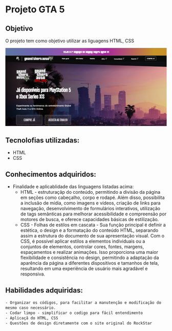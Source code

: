 # Projeto  GTA 5

## Objetivo
O projeto tem como objetivo utilizar as liguagens HTML, CSS 

<img src="./src/images/Screenshot_1.png" alt="gif da tela inicial do projeto">

## Tecnolofias utilizadas:
- HTML
- CSS

## Conhecimentos adquiridos:
- Finalidade e aplicablidade das linguagens listadas acima:
    - HTML - estruturaçãp do conteúdo, permitindo a divisão da página em seções como cabeçalho, corpo e rodapé. Além disso, possibilita a inclusão de mídia, como imagens e vídeos, criação de links para navegação, desenvolvimento de formulários interativos, utilização de tags semânticas para melhorar acessibilidade e compreensão por motores de busca, e oferece capacidades básicas de estilização.
    - CSS - Folhas de estilos em cascata - Sua função principal é definir a estética, o design e a formatação do conteúdo HTML, separando assim a estrutura do documento de sua apresentação visual. Com o CSS, é possível aplicar estilos a elementos individuais ou a conjuntos de elementos, controlar cores, fontes, margens, espaçamentos e realizar animações. Isso proporciona uma maior flexibilidade e consistência no design, permitindo a adaptação da aparência da página a diferentes dispositivos e tamanhos de tela, resultando em uma experiência de usuário mais agradável e responsiva.

## Habilidades adquiridas:
    - Organizar os códigos, para facilitar a manutenção e modificação do mesmo caso necessário.
    - Codar limpo - simplificar o codigo para fácil entendimento 
    - Aplicaçã do HTML, CSS
    - Questões de design diretamente com o site original do RockStar 
    


